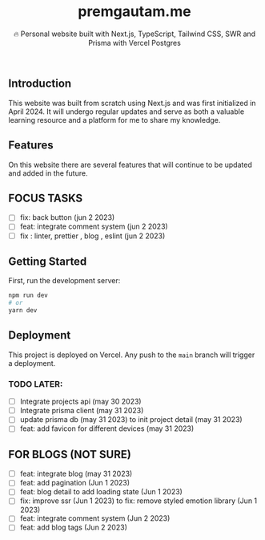 <div align="center">
  <h1>premgautam.me</h1>
  <p>🔥 Personal website built with Next.js, TypeScript, Tailwind CSS, SWR and Prisma with Vercel Postgres</p>
</div>

<br />

## Introduction

This website was built from scratch using Next.js and was first initialized in April 2024. It will undergo regular updates and serve as both a valuable learning resource and a platform for me to share my knowledge.

## Features

On this website there are several features that will continue to be updated and added in the future.

## FOCUS TASKS

- [ ] fix: back button (jun 2 2023)
- [ ] feat: integrate comment system (jun 2 2023)
- [ ] fix : linter, prettier , blog , eslint (jun 2 2023)

## Getting Started

First, run the development server:

```bash
npm run dev
# or
yarn dev
```

## Deployment

This project is deployed on Vercel. Any push to the `main` branch will trigger a deployment.

### TODO LATER:

- [ ] Integrate projects api (may 30 2023)
- [ ] Integrate prisma client (may 31 2023)
- [ ] update prisma db (may 31 2023) to init project detail (may 31 2023)
- [ ] feat: add favicon for different devices (may 31 2023)

## FOR BLOGS (NOT SURE)

- [ ] feat: integrate blog (may 31 2023)
- [ ] feat: add pagination (Jun 1 2023)
- [ ] feat: blog detail to add loading state (Jun 1 2023)
- [ ] fix: improve ssr (Jun 1 2023) to fix: remove styled emotion library (Jun 1 2023)
- [ ] feat: integrate comment system (Jun 2 2023)
- [ ] feat: add blog tags (Jun 2 2023)
